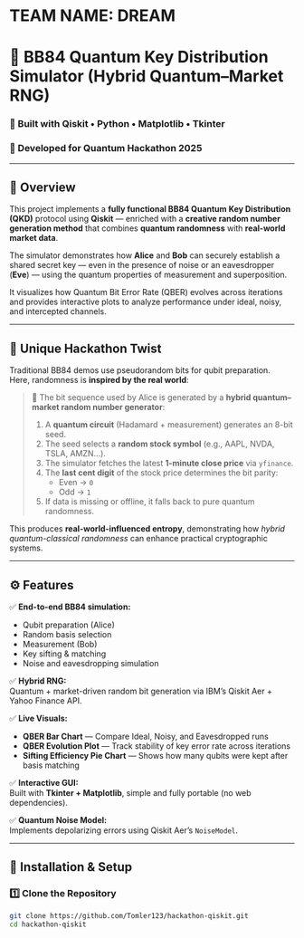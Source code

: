 # TEAM NAME: DREAM
# 🔐 BB84 Quantum Key Distribution Simulator (Hybrid Quantum–Market RNG)

### 🧠 Built with Qiskit • Python • Matplotlib • Tkinter  
### 🚀 Developed for Quantum Hackathon 2025  

---

## 🌌 Overview

This project implements a **fully functional BB84 Quantum Key Distribution (QKD)** protocol using **Qiskit** — enriched with a **creative random number generation method** that combines **quantum randomness** with **real-world market data**.  

The simulator demonstrates how **Alice** and **Bob** can securely establish a shared secret key — even in the presence of noise or an eavesdropper (**Eve**) — using the quantum properties of measurement and superposition.

It visualizes how Quantum Bit Error Rate (QBER) evolves across iterations and provides interactive plots to analyze performance under ideal, noisy, and intercepted channels.

---

## 🧩 Unique Hackathon Twist

Traditional BB84 demos use pseudorandom bits for qubit preparation.  
Here, randomness is **inspired by the real world**:

> 🧮 The bit sequence used by Alice is generated by a **hybrid quantum–market random number generator**:
>
> 1. A **quantum circuit** (Hadamard + measurement) generates an 8-bit seed.  
> 2. The seed selects a **random stock symbol** (e.g., AAPL, NVDA, TSLA, AMZN...).  
> 3. The simulator fetches the latest **1-minute close price** via `yfinance`.  
> 4. The **last cent digit** of the stock price determines the bit parity:  
>     - Even → `0`  
>     - Odd → `1`  
> 5. If data is missing or offline, it falls back to pure quantum randomness.

This produces **real-world-influenced entropy**, demonstrating how *hybrid quantum-classical randomness* can enhance practical cryptographic systems.

---

## ⚙️ Features

✅ **End-to-end BB84 simulation:**
- Qubit preparation (Alice)  
- Random basis selection  
- Measurement (Bob)  
- Key sifting & matching  
- Noise and eavesdropping simulation  

✅ **Hybrid RNG:**  
Quantum + market-driven random bit generation via IBM’s Qiskit Aer + Yahoo Finance API.

✅ **Live Visuals:**  
- **QBER Bar Chart** — Compare Ideal, Noisy, and Eavesdropped runs  
- **QBER Evolution Plot** — Track stability of key error rate across iterations  
- **Sifting Efficiency Pie Chart** — Shows how many qubits were kept after basis matching  

✅ **Interactive GUI:**  
Built with **Tkinter + Matplotlib**, simple and fully portable (no web dependencies).

✅ **Quantum Noise Model:**  
Implements depolarizing errors using Qiskit Aer’s `NoiseModel`.

---

## 🧪 Installation & Setup

### 1️⃣ Clone the Repository
```bash
git clone https://github.com/Tomler123/hackathon-qiskit.git
cd hackathon-qiskit
